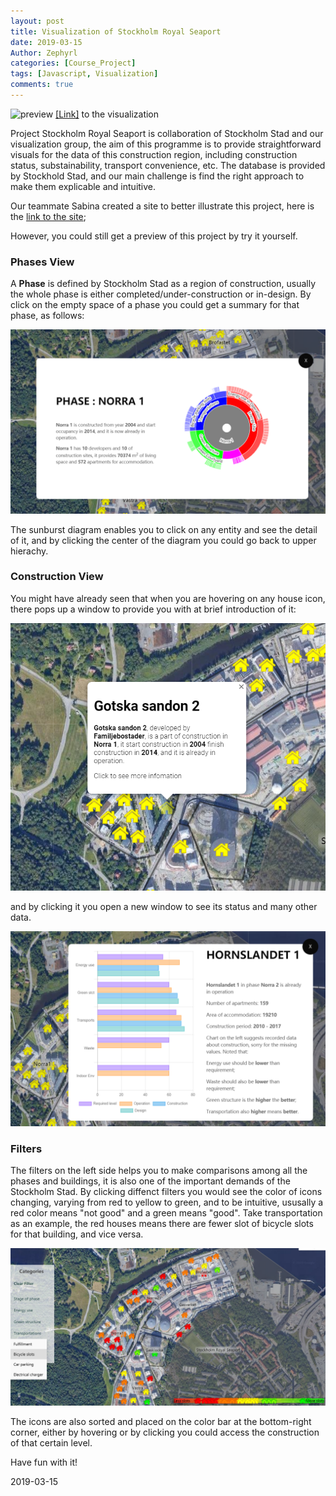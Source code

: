 ```yaml
---
layout: post
title: Visualization of Stockholm Royal Seaport
date: 2019-03-15
Author: Zephyrl
categories: [Course_Project]
tags: [Javascript, Visualization]
comments: true
---
```


![preview](/images/srs/srs.png)
[[Link]](https://zephyrl.github.io/infoVis-pro3proto/) to the visualization 

Project Stockholm Royal Seaport is collaboration of Stockholm Stad and our visualization group, the aim of this programme is to provide straightforward visuals for the data of this construction region, including construction status, substainability, transport convenience, etc. The database is provided by Stockhold Stad, and our main challenge is find the right approach to make them explicable and intuitive.

Our teammate Sabina created a site to better illustrate this project, here is the [link to the site](http://sabinavonessen.me/royalseaport/);

However, you could still get a preview of this project by try it yourself.

### Phases View

A **Phase** is defined by Stockholm Stad as a region of construction, usually the whole phase is either completed/under-construction or in-design. By click on the empty space of a phase you could get a summary for that phase, as follows:

![phase](/images/srs/phase.png)

The sunburst diagram enables you to click on any entity and see the detail of it, and by clicking the center of the diagram you could go back to upper hierachy.

### Construction View

You might have already seen that when you are hovering on any house icon, there pops up a window to provide you with at brief introduction of it:

![house](/images/srs/house.png)

and by clicking it you open a new window to see its status and many other data.

![house-data](/images/srs/house-1.png)

### Filters

The filters on the left side helps you to make comparisons among all the phases and buildings, it is also one of the important demands of the Stockholm Stad. By clicking diffenct filters you would see the color of icons changing, varying from red to yellow to green, and to be intuitive, ususally a red color means "not good" and a green means "good". Take transportation as an example, the red houses means there are fewer slot of bicycle slots for that building, and vice versa. 

![filter](/images/srs/filter.png)

The icons are also sorted and placed on the color bar at the bottom-right corner, either by hovering or by clicking you could access the construction of that certain level.

Have fun with it!

2019-03-15

